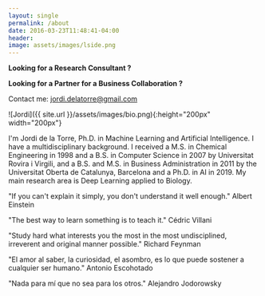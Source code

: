 ```yaml
---
layout: single
permalink: /about
date: 2016-03-23T11:48:41-04:00
header:
image: assets/images/lside.png
---
```


**Looking for a Research Consultant ?**

**Looking for a Partner for a Business Collaboration ?** 

Contact me: [jordi.delatorre@gmail.com](mailto:jordi.delatorre@gmail.com)

![Jordi]({{ site.url }}/assets/images/bio.png){:height="200px" width="200px"}

I'm Jordi de la Torre, Ph.D. in Machine Learning and Artificial Intelligence. I have a multidisciplinary background. I received a M.S. in Chemical Engineering in 1998 and a B.S. in Computer Science in 2007 by Universitat Rovira i Virgili, and a B.S. and M.S. in Business Administration in 2011 by the Universitat Oberta de Catalunya, Barcelona and a Ph.D. in AI in 2019. My main research area is Deep Learning applied to Biology.

"If you can't explain it simply, you don't understand it well enough."
Albert Einstein

"The best way to learn something is to teach it."
Cédric Villani

"Study hard what interests you the most in the most undisciplined, irreverent and original manner possible."
Richard Feynman

"El amor al saber, la curiosidad, el asombro, es lo que puede sostener a cualquier ser humano."
Antonio Escohotado 
	
"Nada para mí que no sea para los otros."
Alejandro Jodorowsky


